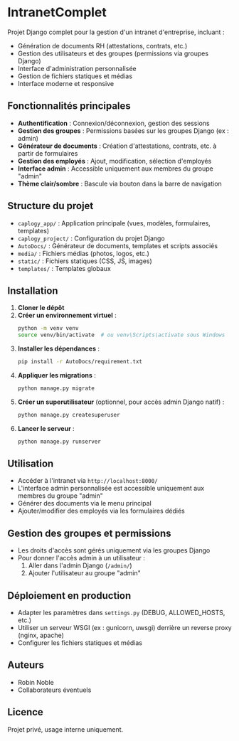 # IntranetComplet

Projet Django complet pour la gestion d'un intranet d'entreprise, incluant :
- Génération de documents RH (attestations, contrats, etc.)
- Gestion des utilisateurs et des groupes (permissions via groupes Django)
- Interface d'administration personnalisée
- Gestion de fichiers statiques et médias
- Interface moderne et responsive

## Fonctionnalités principales
- **Authentification** : Connexion/déconnexion, gestion des sessions
- **Gestion des groupes** : Permissions basées sur les groupes Django (ex : admin)
- **Générateur de documents** : Création d'attestations, contrats, etc. à partir de formulaires
- **Gestion des employés** : Ajout, modification, sélection d'employés
- **Interface admin** : Accessible uniquement aux membres du groupe "admin"
- **Thème clair/sombre** : Bascule via bouton dans la barre de navigation

## Structure du projet
- `caplogy_app/` : Application principale (vues, modèles, formulaires, templates)
- `caplogy_project/` : Configuration du projet Django
- `AutoDocs/` : Générateur de documents, templates et scripts associés
- `media/` : Fichiers médias (photos, logos, etc.)
- `static/` : Fichiers statiques (CSS, JS, images)
- `templates/` : Templates globaux

## Installation
1. **Cloner le dépôt**
2. **Créer un environnement virtuel** :
   ```bash
   python -m venv venv
   source venv/bin/activate  # ou venv\Scripts\activate sous Windows
   ```
3. **Installer les dépendances** :
   ```bash
   pip install -r AutoDocs/requirement.txt
   ```
4. **Appliquer les migrations** :
   ```bash
   python manage.py migrate
   ```
5. **Créer un superutilisateur** (optionnel, pour accès admin Django natif) :
   ```bash
   python manage.py createsuperuser
   ```
6. **Lancer le serveur** :
   ```bash
   python manage.py runserver
   ```

## Utilisation
- Accéder à l'intranet via `http://localhost:8000/`
- L'interface admin personnalisée est accessible uniquement aux membres du groupe "admin"
- Générer des documents via le menu principal
- Ajouter/modifier des employés via les formulaires dédiés

## Gestion des groupes et permissions
- Les droits d'accès sont gérés uniquement via les groupes Django
- Pour donner l'accès admin à un utilisateur :
   1. Aller dans l'admin Django (`/admin/`)
   2. Ajouter l'utilisateur au groupe "admin"

## Déploiement en production
- Adapter les paramètres dans `settings.py` (DEBUG, ALLOWED_HOSTS, etc.)
- Utiliser un serveur WSGI (ex : gunicorn, uwsgi) derrière un reverse proxy (nginx, apache)
- Configurer les fichiers statiques et médias

## Auteurs
- Robin Noble
- Collaborateurs éventuels

## Licence
Projet privé, usage interne uniquement.
